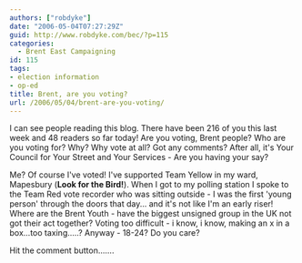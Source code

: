 ```yaml
---
authors: ["robdyke"]
date: "2006-05-04T07:27:29Z"
guid: http://www.robdyke.com/bec/?p=115
categories:
  - Brent East Campaigning
id: 115
tags:
- election information
- op-ed
title: Brent, are you voting?
url: /2006/05/04/brent-are-you-voting/
---
```

I can see people reading this blog. There have been 216 of you this last week and 48 readers so far today! Are you voting, Brent people? Who are you voting for? Why? Why vote at all? Got any comments? After all, it's Your Council for Your Street and Your Services - Are you having your say?

Me? Of course I've voted! I've supported Team Yellow in my ward, Mapesbury (**Look for the Bird!**). When I got to my polling station I spoke to the Team Red vote recorder who was sitting outside - I was the first 'young person' through the doors that day... and it's not like I'm an early riser! Where are the Brent Youth - have the biggest unsigned group in the UK not got their act together? Voting too difficult - i know, i know, making an x in a box...too taxing.....? Anyway - 18-24? Do you care?

Hit the comment button.......